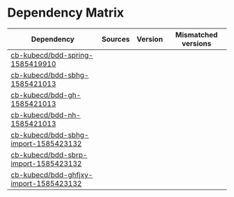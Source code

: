 # Dependency Matrix

Dependency | Sources | Version | Mismatched versions
---------- | ------- | ------- | -------------------
[cb-kubecd/bdd-spring-1585419910](https://github.com/cb-kubecd/bdd-spring-1585419910.git) |  | []() | 
[cb-kubecd/bdd-sbhg-1585421013](https://github.com/cb-kubecd/bdd-sbhg-1585421013.git) |  | []() | 
[cb-kubecd/bdd-gh-1585421013](https://github.com/cb-kubecd/bdd-gh-1585421013.git) |  | []() | 
[cb-kubecd/bdd-nh-1585421013](https://github.com/cb-kubecd/bdd-nh-1585421013.git) |  | []() | 
[cb-kubecd/bdd-sbhg-import-1585423132](https://github.com/cb-kubecd/bdd-sbhg-import-1585423132.git) |  | []() | 
[cb-kubecd/bdd-sbrp-import-1585423132](https://github.com/cb-kubecd/bdd-sbrp-import-1585423132.git) |  | []() | 
[cb-kubecd/bdd-ghfjxy-import-1585423132](https://github.com/cb-kubecd/bdd-ghfjxy-import-1585423132.git) |  | []() | 
